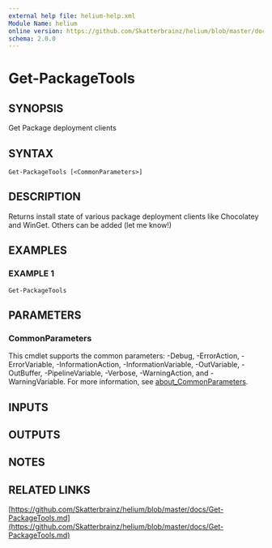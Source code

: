 ```yaml
---
external help file: helium-help.xml
Module Name: helium
online version: https://github.com/Skatterbrainz/helium/blob/master/docs/Get-PackageTools.md
schema: 2.0.0
---
```


# Get-PackageTools

## SYNOPSIS
Get Package deployment clients

## SYNTAX

```
Get-PackageTools [<CommonParameters>]
```

## DESCRIPTION
Returns install state of various package deployment clients like
Chocolatey and WinGet.
Others can be added (let me know!)

## EXAMPLES

### EXAMPLE 1
```
Get-PackageTools
```

## PARAMETERS

### CommonParameters
This cmdlet supports the common parameters: -Debug, -ErrorAction, -ErrorVariable, -InformationAction, -InformationVariable, -OutVariable, -OutBuffer, -PipelineVariable, -Verbose, -WarningAction, and -WarningVariable. For more information, see [about_CommonParameters](http://go.microsoft.com/fwlink/?LinkID=113216).

## INPUTS

## OUTPUTS

## NOTES

## RELATED LINKS

[https://github.com/Skatterbrainz/helium/blob/master/docs/Get-PackageTools.md](https://github.com/Skatterbrainz/helium/blob/master/docs/Get-PackageTools.md)

